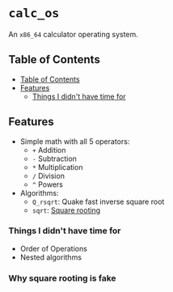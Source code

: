 # `calc_os`

An `x86_64` calculator operating system.

## Table of Contents
- [Table of Contents](#table-of-contents)
- [Features](#features)
  - [Things I didn't have time for](#things-i-didnt-have-time-for)

## Features
- Simple math with all 5 operators:
  - `+` Addition
  - `-` Subtraction
  - `*` Multiplication
  - `/` Division
  - `^` Powers
- Algorithms: 
  - `Q_rsqrt`: Quake fast inverse square root
  - `sqrt`: [Square rooting](#why-square-rooting-is-fake)

### Things I didn't have time for
- Order of Operations
- Nested algorithms














### Why square rooting is fake
